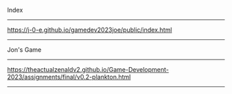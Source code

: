 Index 
______________________________________________________________________________________________
https://j-0-e.github.io/gamedev2023joe/public/index.html
______________________________________________________________________________________________
Jon's Game
______________________________________________________________________________________________
https://theactualzenaldv2.github.io/Game-Development-2023/assignments/final/v0.2-plankton.html
______________________________________________________________________________________________
